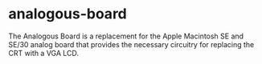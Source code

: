 # analogous-board
The Analogous Board is a replacement for the Apple Macintosh SE and SE/30 analog board that provides the necessary circuitry for replacing the CRT with a VGA LCD.
